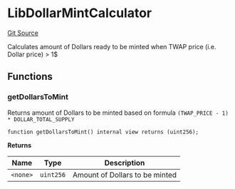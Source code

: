 # LibDollarMintCalculator
[Git Source](https://github.com/ubiquity/ubiquity-dollar/blob/8b2c9690f3164db342fb36c8c2d81e473eac504b/src/dollar/libraries/LibDollarMintCalculator.sol)

Calculates amount of Dollars ready to be minted when TWAP price (i.e. Dollar price) > 1$


## Functions
### getDollarsToMint

Returns amount of Dollars to be minted based on formula `(TWAP_PRICE - 1) * DOLLAR_TOTAL_SUPPLY`


```solidity
function getDollarsToMint() internal view returns (uint256);
```
**Returns**

|Name|Type|Description|
|----|----|-----------|
|`<none>`|`uint256`|Amount of Dollars to be minted|


